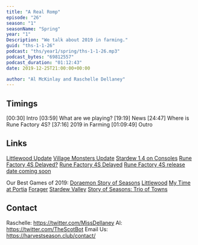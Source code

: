 ```yaml
---
title: "A Real Romp"
episode: "26"
season: "1"
seasonName: "Spring"
year: "1"
Description: "We talk about 2019 in farming."
guid: "ths-1-1-26"
podcast: "ths/year1/spring/ths-1-1-26.mp3"
podcast_bytes: "69812557"
podcast_duration: "01:12:43"
date: 2019-12-25T21:00:00+00:00

author: "Al McKinlay and Raschelle Dellaney"
---
```


## Timings

[00:30] Intro
[03:59] What are we playing?
[19:19] News
[24:47] Where is Rune Factory 4S?
[37:16] 2019 in Farming
[01:09:49] Outro

## Links

[Littlewood Update](https://steamcommunity.com/games/894940/announcements/detail/3461510768020217608)
[Village Monsters Update](https://steamcommunity.com/games/679830/announcements/detail/1694972357163044744)
[Stardew 1.4 on Consoles](https://www.stardewvalley.net/1-4-content-update-out-now-on-switch-ps4-and-xbox/)
[Rune Factory 4S Delayed?](https://www.siliconera.com/rune-factory-4-special-likely-delayed-in-west-to-late-february-2020/)
[Rune Factory 4S Delayed](https://twitter.com/heylisten_me/status/1206605683828969473)
[Rune Factory 4S release date coming soon](https://twitter.com/XSEEDGames/status/1206634861437554692)

Our Best Games of 2019:
[Doraemon Story of Seasons](https://www.nintendo.com/games/detail/doraemon-story-of-seasons-switch/)
[Littlewood](https://store.steampowered.com/app/894940/Littlewood/)
[My Time at Portia](https://store.steampowered.com/app/666140/My_Time_At_Portia/)
[Forager](https://www.nintendo.co.uk/Games/Nintendo-Switch-download-software/Forager-1501105.html)
[Stardew Valley](https://www.stardewvalley.net/)
[Story of Seasons: Trio of Towns](https://www.nintendo.com/games/detail/story-of-seasons-trio-of-towns-3ds/)

## Contact

Raschelle: https://twitter.com/MissDellaney
Al: https://twitter.com/TheScotBot
Email Us: https://harvestseason.club/contact/
